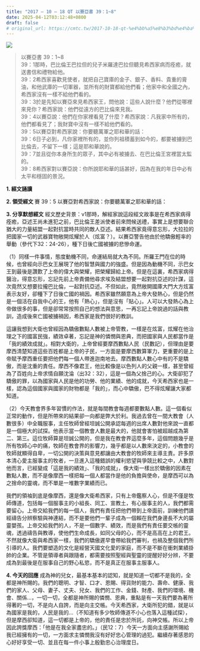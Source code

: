 ```yaml
---
title: "2017 – 10 – 18 QT 以賽亞書 39：1~8"
date: 2025-04-12T03:12:48+0800
draft: false
# original_url: https://cmtc.tw/2017-10-18-qt-%e4%bb%a5%e8%b3%bd%e4%ba%9e%e6%9b%b8-39%ef%bc%9a18
---
```


![](/images/qt.jpg)
> 以賽亞書 39：1\~8  
> 39：1那時，巴比倫王巴拉但的兒子米羅達巴拉但聽見希西家病而痊癒，就送書信和禮物給他。  
> 39：2希西家喜歡見使者，就把自己寶庫的金子、銀子、香料、貴重的膏油，和他武庫的一切軍器，並所有的財寶都給他們看；他家中和全國之內，希西家沒有一樣不給他們看的。  
> 39：3於是先知以賽亞來見希西家王，問他說：這些人說什麼？他們從哪裡來見你？希西家說：他們從遠方的巴比倫來見我。  
> 39：4以賽亞說：他們在你家裡看見了什麼？希西家說：凡我家中所有的，他們都看見了；我財寶中沒有一樣不給他們看的。  
> 39：5以賽亞對希西家說：你要聽萬軍之耶和華的話：  
> 39：6日子必到，凡你家裡所有的，並你列祖積蓄到如今的，都要被擄到巴比倫去，不留下一樣；這是耶和華說的。  
> 39：7並且從你本身所生的眾子，其中必有被擄去、在巴比倫王宮裡當太監的。  
> 39：8希西家對以賽亞說：你所說耶和華的話甚好，因為在我的年日中必有太平和穩固的景況。

**1. 經文誦讀**

**2. 領受經文**
賽 39：5 以賽亞對希西家說：你要聽萬軍之耶和華的話：

**3. 分享默想經文**
經文歷史背景：v1那時，解經家說這段經文故事是在希西家病得痊癒，亞述王尚未進犯之前，巴比倫王差派使者前來問候送禮，事實上是想要聯合猶大的力量結盟一起對抗當時共同的敵人亞述。結果希西家竟得意忘形，大拉拉的把國家一切的武器寶物敞開炫耀於人（炫富？）。以賽亞警告他由於他驕傲輕率的舉動（參代下32：24-26），種下日後亡國被擄的悲慘命運。

（1）同樣一件事情，態度動機不同，命運結局就大為不同。所羅王門在位的時候，也曾經向示巴女王展現了他的智慧與國力的強盛。但是因為動機不同，示巴女王到最後是讚歎了上帝的偉大與榮耀，把榮耀歸給上帝。但是在這裏，希西家病得醫治，得意忘形，忘記先前上帝責備他尋求埃及結盟想要一起對抗亞述的計謀，這次竟然又想要拉攏巴比倫，一起對抗亞述。不但如此，竟然敞開國庫大門大方炫富表示友好，卻種下了日後亡國的禍因。希西家雖然願意為上帝大發熱心，但是仍然是一個活在自我中心的王，他有「熱心」，但是沒有「貼心」。人可以大發熱心為上帝做很多的事，但是卻常常按照自己的想法與意思，一再忘記上帝說過的話與教訓，造成後來亡國被擄禍因，希西家是我們很好的教訓。

這讓我想到大衛也曾經因為驕傲數點人數被上帝管教，一樣是在炫富，炫耀在他治理之下的國富民強，績效卓著，忘記是神的憐憫與恩典，而把國家與人民都當作是「我的績效成就」。相對大衛的，上帝曾經要摩西數點人民（民數記），但理由是要摩西清楚知道這些百姓都是上帝的子民，一方面是要摩西數算軍力，更重要的是上帝賦予摩西重任要把他們每一個人帶進迦南地去。摩西數點人數心中有的不是驕傲，而是沈重的責任。摩西不像君王，他比較像是以色列人的父親一樣，甚至曾經為了百姓向上帝求情自願沈淪（出32：32），這是一個為父捨己的心。大衛卻犯了驕傲的罪，以為國家與人民是他的功勞、他的業績、他的成就，今天希西家也是一樣，認為這個國家與國家的財物都是「我的」，而心中驕傲，巴不得炫耀讓大家都知道。

（2）今天教會界多年習慣的作法，就是每間教會每週都要數點人數。這一個看似正常的動作，但是所帶來的結果卻一向都是弊大於利。我過去曾在一間大教會（人數很多）中全職服事，主任牧師曾經坦誠公開承認每週的出席人數對他來說一直都是一個極大的試探。他表示當一個教會人數是最大的，他就會害怕被超越成為第二、第三。這位牧師算是坦誠公開的，但是我在教會界這麼多年，這個問題幾乎是所有牧師心中的痛，牧師在教會界的影響力，幾乎都是以人數來決定的，小教會的牧師就顯得自卑，一切公開的決策與意見都讓由大教會的牧師來主導主責。許多原本清心愛主服事主的牧者，一旦進入這種錯誤的權利慾望與爭競比較之中，人數對他而言，已經變成「這是我的績效」、「我的成就」，像大衛一樣出於驕傲的因素在數點人數，而不是像摩西一樣把每一個人都當作是他的負擔與使命，是摩西可以為之捨命的靈魂，而不單是一堆數字業績而已。

我們的領袖到底是像摩西，還是像大衛希西家，只有上帝鑑察人心，但是不僅是牧師傳道，包括每一個服事主的小組長、同工、宣教土，有心服事主的人，我們都需要留心。上帝交給我們的每一個人，我們有責任把他們帶到上帝面前，訓練他們讀經禱告分辨察驗與神連結，而不是要他們一輩子成為一個賴在我們身邊長不大的屬靈嬰孩。上帝交給我們的人，不是一個數字、績效，而是我們有責任要交帳的靈魂，透過禱告與教導，使他們生命成長，如同父母的心，而不是高高在上的君王。不然就像大衛與希西家一樣，我們的驕傲遲早會帶給我們審判，也禍及整個我們所引導的人。我們要塑造的文化是經營天國文化愛的家庭，而不是不斷在衝刺業績掛帥的企業。不管是領導者與跟隨者，都需要按照聖經與聖靈的提醒好好分辨，不要成為到最後是在服事自己的野心私慾，而不是真正在服事主服事人。

**4. 今天的回應**
成為神的兒女，最基本基本的認知，就是知道一切都不是我的，全都是神所賜的。我們的聰明、才智、口才、恩賜、得貨財的能力、壽命、健康、我們的家人、父母、妻子、丈夫、兒女、我們的工作、金錢、財產、我們的環境、機會、關係…，一切一切，全都是神所賜的憐憫、恩典，重點是有一天我們要為著所得著的一切，不是向人自誇，而是向主交帳。今天希西家，大衛所犯的錯，就是以為國家是我的，人民是我的…（不知道有多少牧師傳道不小心也落入這種試探），但是摩西卻知道，這一切都是上帝的，他的責任是忠於所託，向神交帳。所以上帝因此誇獎摩西：「他是在我全家盡忠的。」（民12：7）今天一方面向主感謝所賜給我已經擁有的一切，一方面求主憐憫我沒有好好忠心管理的過犯。繼續存著感恩的心好好享受一切、並且在每一件小事上殷勤忠心治理度日。
